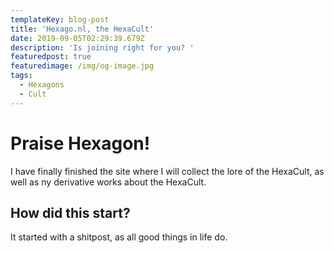 ```yaml
---
templateKey: blog-post
title: 'Hexago.nl, the HexaCult'
date: 2019-09-05T02:29:39.679Z
description: 'Is joining right for you? '
featuredpost: true
featuredimage: /img/og-image.jpg
tags:
  - Hexagons
  - Cult
---
```

# Praise Hexagon! 

I have finally finished the site where I will collect the lore of the HexaCult, as well as ny derivative works about the HexaCult.

## How did this start?

It started with a shitpost, as all good things in life do.
